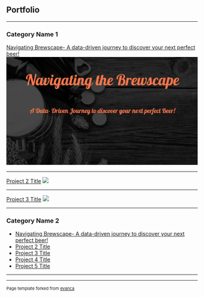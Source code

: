 ## Portfolio

---

### Category Name 1 

[Navigating Brewscape- A data-driven journey to discover your next perfect beer!](/sample_page)
<img src="images/Navigating brewscape.jpg?raw=true"/>

---
[Project 2 Title](/pdf/sample_presentation.pdf)
<img src="images/dummy_thumbnail.jpg?raw=true"/>

---
[Project 3 Title](http://example.com/)
<img src="images/dummy_thumbnail.jpg?raw=true"/>

---

### Category Name 2

- [Navigating Brewscape- A data-driven journey to discover your next perfect beer!]([http://example.com/](https://medium.com/@ndaphtary/navigating-the-brewscape-5ef99708b718))
- [Project 2 Title](http://example.com/)
- [Project 3 Title](http://example.com/)
- [Project 4 Title](http://example.com/)
- [Project 5 Title](http://example.com/)

---




---
<p style="font-size:11px">Page template forked from <a href="https://github.com/evanca/quick-portfolio">evanca</a></p>
<!-- Remove above link if you don't want to attibute -->
